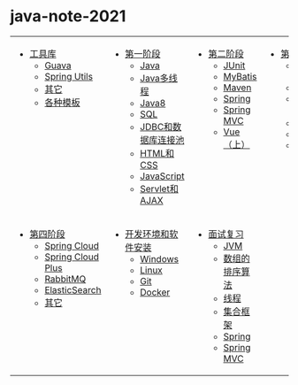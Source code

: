 # java-note-2021



<table>
<tr>
<td valign="top">

* [工具库](/util/index.html)
    * [Guava](/util/guava/index.html)
    * [Spring Utils](/util/spring-utils/index.html)
    * [其它](/util/other/index.html)
    * [各种模板](/gist/index.html)

</td>

<td valign="top">

* [第一阶段](/part-1/index.html)
    * [Java](/part-1/Java/index.html)
    * [Java多线程](/part-1/Java-thread/index.html)
    * [Java8](/part-1/Java8/index.html)
    * [SQL](/part-1/MySQL/index.html)
    * [JDBC和数据库连接池](/part-1/JDBC/index.html)
    * [HTML和CSS](/part-1/html&css/index.html)
    * [JavaScript](/part-1/js/index.html)
    * [Servlet和AJAX](/part-1/Servlet_AJAX/index.html)

</td>
<td valign="top">

* [第二阶段](/part-2/index.html)
    * [JUnit](/part-2/JUnit/index.html)
    * [MyBatis](/part-2/mybatis/index.html)
    * [Maven](/part-2/maven/index.html)
    * [Spring](/part-2/Spring/index.html)
    * [Spring MVC](/part-2/SpringMVC/index.html)
    * [Vue（上）](/part-2/vue.js/index.html)

</td>
<td valign="top">

* [第三阶段](/part-3/index.html)
    * [Spring Boot](/part-3/spring-boot/index.html)
    * [Shiro](/part-3/Shiro/index.html)
    * [Vue（下）](/part-3/vue-cli/index.html)
    * [Nginx](/part-3/nginx/index.html)
    * [Redis](/part-3/redis/index.html)
    * [Git](/part-3/git/index.html)

</td>

</tr>

<tr>
<td valign="top">

* [第四阶段](/part-4/index.html)
    * [Spring Cloud](/part-4/spring-cloud/index.html)
    * [Spring Cloud Plus](/part-4/spring-cloud-plus/index.html)
    * [RabbitMQ](/part-4/rabbitmq/index.html)
    * [ElasticSearch](/part-4/es/index.html)
    * [其它](/part-4/other/index.html)

</td>
<td valign="top">


* [开发环境和软件安装](/windows/index.html)
    * [Windows](/windows/index.html)
    * [Linux](/linux/index.html)
    * [Git](/git/index.html)
    * [Docker](/docker/index.html)

</td>
<td valign="top">

* [面试复习](/review/index.html)
    * [JVM](/review/JVM/index.html)
    * [数组的排序算法](/review/01-ArraySort.md)
    * [线程](/review/02-线程.md)
    * [集合框架](/review/03-集合框架.md)
    * [Spring](/review/04-spring.md)
    * [Spring MVC](/review/05-spring-mvc.md)


</td>
</tr>

</table>

